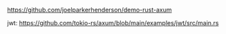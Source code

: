 
https://github.com/joelparkerhenderson/demo-rust-axum



jwt: https://github.com/tokio-rs/axum/blob/main/examples/jwt/src/main.rs

